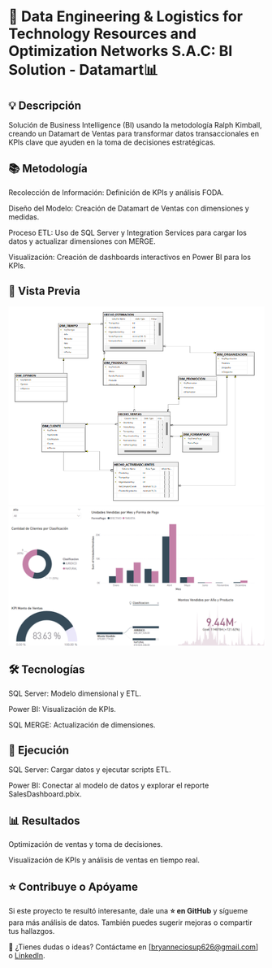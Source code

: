 # 🚀 Data Engineering & Logistics for Technology Resources and Optimization Networks S.A.C:  BI Solution - Datamart📊

## 💡 Descripción
Solución de Business Intelligence (BI) usando la metodología Ralph Kimball, creando un Datamart de Ventas para transformar datos transaccionales en KPIs clave que ayuden en la toma de decisiones estratégicas.

## 📚 Metodología
Recolección de Información: Definición de KPIs y análisis FODA.

Diseño del Modelo: Creación de Datamart de Ventas con dimensiones y medidas.

Proceso ETL: Uso de SQL Server y Integration Services para cargar los datos y actualizar dimensiones con MERGE.

Visualización: Creación de dashboards interactivos en Power BI para los KPIs.

## 📸 Vista Previa  

![Modelo Dimensional - Datamart](ModeloDimensional.png)  
![Dashboard Preview](Reporte1.png)  

## 🛠️ Tecnologías
SQL Server: Modelo dimensional y ETL.

Power BI: Visualización de KPIs.

SQL MERGE: Actualización de dimensiones.

## 🚀 Ejecución
SQL Server: Cargar datos y ejecutar scripts ETL.

Power BI: Conectar al modelo de datos y explorar el reporte SalesDashboard.pbix.

## 📊 Resultados
Optimización de ventas y toma de decisiones.

Visualización de KPIs y análisis de ventas en tiempo real.

## ⭐ Contribuye o Apóyame  

Si este proyecto te resultó interesante, dale una **⭐ en GitHub** y sígueme para más análisis de datos. También puedes sugerir mejoras o compartir tus hallazgos.  

📧 ¿Tienes dudas o ideas? Contáctame en [bryanneciosup626@gmail.com] o [LinkedIn](https://www.linkedin.com/in/brayan-rafael-neciosup-bola%C3%B1os-407a59246/).  